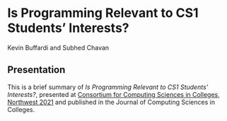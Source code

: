 Is Programming Relevant to CS1 Students’ Interests?
================
Kevin Buffardi and Subhed Chavan

## Presentation

This is a brief summary of *Is Programming Relevant to CS1 Students’
Interests?*, presented at [Consortium for Computing Sciences in
Colleges, Northwest 2021](http://www.ccsc.org/northwest/2021/) and
published in the Journal of Computing Sciences in Colleges.

